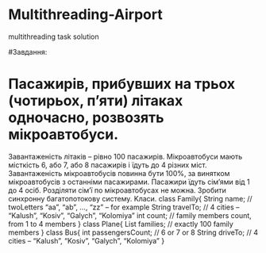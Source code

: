 # Multithreading-Airport
multithreading task solution

#Завдання:

# Пасажирів, прибувших на трьох (чотирьох, п’яти) літаках одночасно, розвозять мікроавтобуси. 
 Завантаженість літаків – рівно 100 пасажирів. Мікроавтобуси мають місткість 6, або 7, або 8 пасажирів
 і їдуть до 4 різних міст. Завантаженість мікроавтобусів повинна бути 100%, за винятком мікроавтобусів
 з останніми пасажирами. Пасажири їдуть сім’ями від 1 до 4 осіб. Розділяти сім’ї по мікроавтобусах не можна.
Зробити синхронну багатопотокову систему.
Kласи.
class Family{
String name; // twoLetters “aa”, “ab”, …, “zz” – for example
String travelTo; // 4 cities – “Kalush”, “Kosiv”, “Galych”, “Kolomiya”
int count; // family members count, from 1 to 4 members
}
class Plane{
List<Family> families; // exactly 100 family members
}
class Bus{
int passengersCount; // 6 or 7 or 8
String driveTo; // 4 cities – “Kalush”, “Kosiv”, “Galych”, “Kolomiya”
} 
